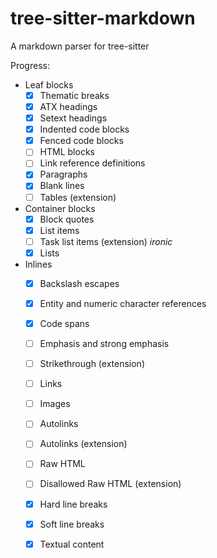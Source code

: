 # tree-sitter-markdown
A markdown parser for tree-sitter

Progress:
* Leaf blocks
  * [x] Thematic breaks
  * [x] ATX headings
  * [x] Setext headings
  * [x] Indented code blocks
  * [x] Fenced code blocks
  * [ ] HTML blocks 
  * [ ] Link reference definitions
  * [x] Paragraphs
  * [x] Blank lines
  * [ ] Tables (extension)
* Container blocks
  * [x] Block quotes
  * [x] List items
  * [ ] Task list items (extension) *ironic*
  * [x] Lists
* Inlines
  * [x] Backslash escapes
  * [x] Entity and numeric character references
  * [x] Code spans
  * [ ] Emphasis and strong emphasis
  * [ ] Strikethrough (extension)
  * [ ] Links
  * [ ] Images
  * [ ] Autolinks
  * [ ] Autolinks (extension)
  * [ ] Raw HTML
  * [ ] Disallowed Raw HTML (extension)
  * [x] Hard line breaks
  * [x] Soft line breaks
  * [x] Textual content

